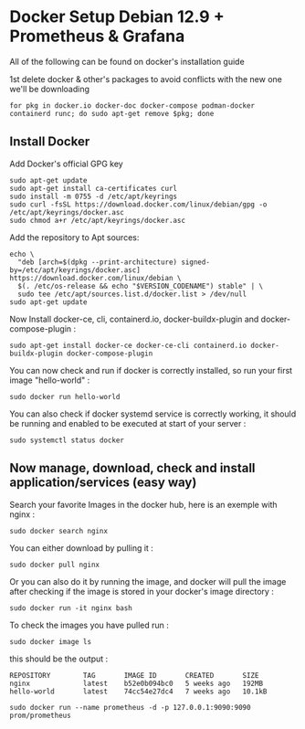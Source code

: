 # Docker Setup Debian 12.9 + Prometheus & Grafana

All of the following can be found on docker's installation guide 

1st delete docker & other's packages to avoid conflicts with the new one we'll be downloading
```shell
for pkg in docker.io docker-doc docker-compose podman-docker containerd runc; do sudo apt-get remove $pkg; done
```

## Install Docker
Add Docker's official GPG key
```shell
sudo apt-get update
sudo apt-get install ca-certificates curl
sudo install -m 0755 -d /etc/apt/keyrings
sudo curl -fsSL https://download.docker.com/linux/debian/gpg -o /etc/apt/keyrings/docker.asc
sudo chmod a+r /etc/apt/keyrings/docker.asc
```

Add the repository to Apt sources:
```shell
echo \
  "deb [arch=$(dpkg --print-architecture) signed-by=/etc/apt/keyrings/docker.asc] https://download.docker.com/linux/debian \
  $(. /etc/os-release && echo "$VERSION_CODENAME") stable" | \
  sudo tee /etc/apt/sources.list.d/docker.list > /dev/null
sudo apt-get update
```

Now Install docker-ce, cli, containerd.io, docker-buildx-plugin and docker-compose-plugin :
```shell
sudo apt-get install docker-ce docker-ce-cli containerd.io docker-buildx-plugin docker-compose-plugin
```

You can now check and run if docker is correctly installed, so run your first image "hello-world" :
```shell
sudo docker run hello-world
```

You can also check if docker systemd service is correctly working, it should be running and enabled to be executed at start of your server : 
```shell
sudo systemctl status docker
```

## Now manage, download, check and install application/services (easy way)

Search your favorite Images in the docker hub, here is an exemple with nginx :
```shell
sudo docker search nginx
```
You can either download by pulling it :
```shell
sudo docker pull nginx
```
Or you can also do it by running the image, and docker will pull the image after checking if the image is stored in your docker's image directory :
```shell
sudo docker run -it nginx bash
```
To check the images you have pulled run :
```shell
sudo docker image ls
```
this should be the output : 
```shell
REPOSITORY        TAG       IMAGE ID       CREATED       SIZE
nginx             latest    b52e0b094bc0   5 weeks ago   192MB
hello-world       latest    74cc54e27dc4   7 weeks ago   10.1kB
```


```shell
sudo docker run --name prometheus -d -p 127.0.0.1:9090:9090 prom/prometheus
```

